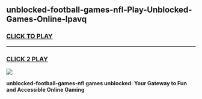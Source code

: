 
## unblocked-football-games-nfl-Play-Unblocked-Games-Online-lpavq
<h3>
<a href="https://premium76.site?title=unblocked-football-games-nfl&ref=24A">CLICK TO PLAY</a></h3>
<hr>

<h3>
<a href="https://premium76.site?title=unblocked-football-games-nfl&ref=24A">CLICK 2 PLAY</a>
  
</h3>

<a href="https://premium76.site?title=unblocked-football-games-nfl&ref=24A"><img src="https://clearcache.store/games.png"></a>


**unblocked-football-games-nfl games unblocked: Your Gateway to Fun and Accessible Online Gaming**
